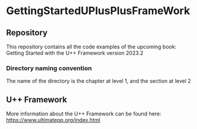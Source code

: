 # GettingStartedUPlusPlusFrameWork
## Repository
This repository contains all the code examples of the upcoming book: Getting Started with the U++ Framework version 2023.2
### Directory naming convention
The name of the directory is the chapter at level 1, and the section at level 2
## U++ Framework
More information about the U++ Framework can be found here: https://www.ultimatepp.org/index.html
